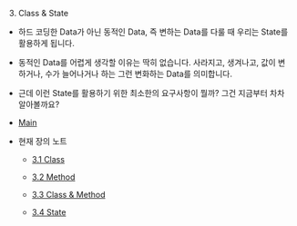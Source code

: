 3.  Class & State

- 하드 코딩한 Data가 아닌 동적인 Data, 즉 변하는 Data를 다룰 때 우리는 State를 활용하게 됩니다.

- 동적인 Data를 어렵게 생각할 이유는 딱히 없습니다. 사라지고, 생겨나고, 값이 변하거나, 수가 늘어나거나 하는 그런 변화하는 Data를 의미합니다.

- 근데 이런 State를 활용하기 위한 최소한의 요구사항이 뭘까? 그건 지금부터 차차 알아볼까요?

- [Main](../../README.md)

- 현재 장의 노트

  - [3.1 Class](3_Class.md)

  - [3.2 Method](3_Method.md)

  - [3.3 Class & Method](3_Class&Method.md)

  - [3.4 State](3_State.md)

